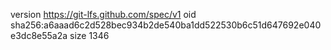 version https://git-lfs.github.com/spec/v1
oid sha256:a6aaad6c2d528bec934b2de540ba1dd522530b6c51d647692e040e3dc8e55a2a
size 1346
